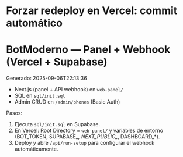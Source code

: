 # Forzar redeploy en Vercel: commit automático
# BotModerno — Panel + Webhook (Vercel + Supabase)
Generado: 2025-09-06T22:13:36

- Next.js (panel + API webhook) en `web-panel/`
- SQL en `sql/init.sql`
- Admin CRUD en `/admin/phones` (Basic Auth)

Pasos:
1) Ejecuta `sql/init.sql` en Supabase.
2) En Vercel: Root Directory = `web-panel/` y variables de entorno (BOT_TOKEN, SUPABASE_*, NEXT_PUBLIC_*, DASHBOARD_*).
3) Deploy y abre `/api/run-setup` para configurar el webhook automáticamente.
